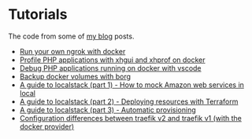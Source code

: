 Tutorials
=========

The code from some of [my blog](https://baptiste.bouchereau.pro/) posts.

- [Run your own ngrok with docker](docker-ngrok)
- [Profile PHP applications with xhgui and xhprof on docker](docker-xhprof-xhgui)
- [Debug PHP applications running on docker with vscode](docker-vscode-php-xdebug)
- [Backup docker volumes with borg](docker-volume-borg-backup)
- [A guide to localstack (part 1) - How to mock Amazon web services in local](localstack-part-1)
- [A guide to localstack (part 2) - Deploying resources with Terraform](localstack-part-2)
- [A guide to localstack (part 3) - Automatic provisioning](localstack-part-3)
- [Configuration differences between traefik v2 and traefik v1 (with the docker provider)](traefik)
